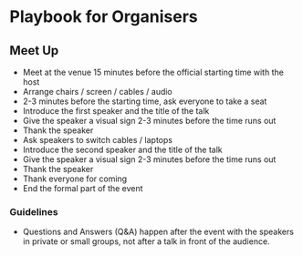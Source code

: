 # Playbook for Organisers

## Meet Up

- Meet at the venue 15 minutes before the official starting time with the host
- Arrange chairs / screen / cables / audio
- 2-3 minutes before the starting time, ask everyone to take a seat
- Introduce the first speaker and the title of the talk
- Give the speaker a visual sign 2-3 minutes before the time runs out
- Thank the speaker
- Ask speakers to switch cables / laptops
- Introduce the second speaker and the title of the talk
- Give the speaker a visual sign 2-3 minutes before the time runs out
- Thank the speaker
- Thank everyone for coming
- End the formal part of the event

### Guidelines 

- Questions and Answers (Q&A) happen after the event with the speakers in private or small groups, not after a talk in front of the audience.

